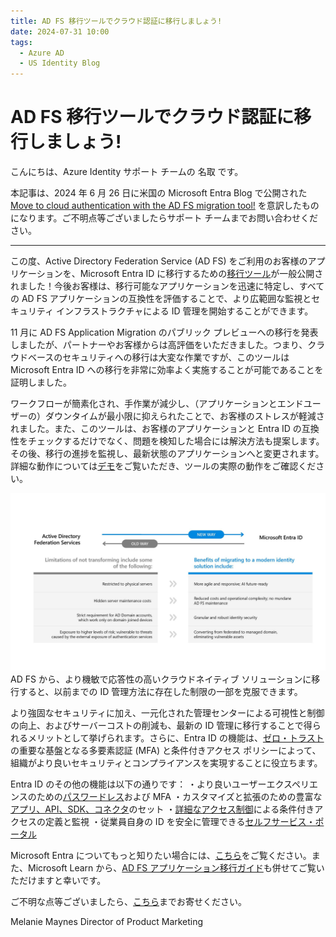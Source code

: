 ```yaml
---
title: AD FS 移行ツールでクラウド認証に移行しましょう!
date: 2024-07-31 10:00
tags:
  - Azure AD
  - US Identity Blog
---
```


# AD FS 移行ツールでクラウド認証に移行しましょう!

こんにちは、Azure Identity サポート チームの 名取 です。

本記事は、2024 年 6 月 26 日に米国の Microsoft Entra Blog で公開された [Move to cloud authentication with the AD FS migration tool!](https://techcommunity.microsoft.com/t5/microsoft-entra-blog/move-to-cloud-authentication-with-the-ad-fs-migration-tool/ba-p/4174841) を意訳したものになります。ご不明点等ございましたらサポート チームまでお問い合わせください。

----

この度、Active Directory Federation Service (AD FS) をご利用のお客様のアプリケーションを、Microsoft Entra ID に移行するための[移行ツール](https://setup.cloud.microsoft/entra/migrate-ad-fs-to-microsoft-entra-id)が一般公開されました！今後お客様は、移行可能なアプリケーションを迅速に特定し、すべての AD  FS アプリケーションの互換性を評価することで、より広範囲な監視とセキュリティ インフラストラクチャによる ID 管理を開始することができます。

11 月に AD FS Application Migration のパブリック プレビューへの移行を発表しましたが、パートナーやお客様からは高評価をいただきました。つまり、クラウドベースのセキュリティへの移行は大変な作業ですが、このツールは Microsoft Entra ID への移行を非常に効率よく実施することが可能であることを証明しました。

ワークフローが簡素化され、手作業が減少し、（アプリケーションとエンドユーザーの）ダウンタイムが最小限に抑えられたことで、お客様のストレスが軽減されました。また、このツールは、お客様のアプリケーションと Entra ID の互換性をチェックするだけでなく、問題を検知した場合には解決方法も提案します。その後、移行の進捗を監視し、最新状態のアプリケーションへと変更されます。詳細な動作については[デモ](https://www.youtube.com/watch?v=qJYmEOK6UJo)をご覧いただき、ツールの実際の動作をご確認ください。

![](./move-to-cloud-authentication-with-the-ad-fs-migration-tool!/1.jpg)
AD FS から、より機敏で応答性の高いクラウドネイティブ ソリューションに移行すると、以前までの ID 管理方法に存在した制限の一部を克服できます。

より強固なセキュリティに加え、一元化された管理センターによる可視性と制御の向上、およびサーバーコストの削減も、最新の ID 管理に移行することで得られるメリットとして挙げられます。さらに、Entra ID の機能は、[ゼロ・トラスト](https://www.microsoft.com/ja-jp/security/business/zero-trust)の重要な基盤となる多要素認証 (MFA) と条件付きアクセス ポリシーによって、組織がより良いセキュリティとコンプライアンスを実現することに役立ちます。

Entra ID のその他の機能は以下の通りです：
・より良いユーザーエクスペリエンスのための[パスワードレス](https://www.microsoft.com/ja-jp/security/business/solutions/passwordless-authentication)および MFA
・カスタマイズと拡張のための豊富な[アプリ、API、SDK、コネクタ](https://www.microsoft.com/ja-jp/security/business/identity-access/microsoft-entra-integrated-apps)のセット
・[詳細なアクセス制御](https://www.microsoft.com/ja-jp/security/business/identity-access/microsoft-entra-conditional-access)による条件付きアクセスの定義と監視
・従業員自身の ID を安全に管理できる[セルフサービス・ポータル](https://www.microsoft.com/en-us/security/business/identity-access/microsoft-entra-user-self-service-portals)

Microsoft Entra についてもっと知りたい場合には、[こちら](https://www.microsoft.com/ja-jp/security/business/microsoft-entra)をご覧ください。また、Microsoft Learn から、[AD FS アプリケーション移行ガイド](https://learn.microsoft.com/ja-jp/entra/identity/enterprise-apps/migrate-ad-fs-application-howto)も併せてご覧いただけますと幸いです。

ご不明な点等ございましたら、[こちら](https://feedback.azure.com/d365community/forum/22920db1-ad25-ec11-b6e6-000d3a4f0789)までお寄せください。

Melanie Maynes
Director of Product Marketing
